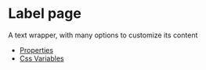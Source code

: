# Label page

A text wrapper, with many options to customize its content

- [Properties](props.md)
- [Css Variables](css-vars.md)
